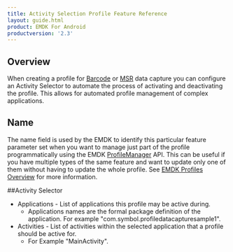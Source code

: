 ```yaml
---
title: Activity Selection Profile Feature Reference
layout: guide.html
product: EMDK For Android
productversion: '2.3'
---
```


## Overview

When creating a profile for [Barcode](../profilebarcode) or [MSR](../profilemsr) data capture you can configure an Activity Selector to automate the process of activating and deactivating the profile. This allows for automated profile management of complex applications. 

## Name
The name field is used by the EMDK to identify this particular feature parameter set when you want to manage just part of the profile programmatically using the EMDK [ProfileManager](../../../api/core/ProfileManager) API. This can be useful if you have multiple types of the same feature and want to update only one of them without having to update the whole profile. See [EMDK Profiles Overview](../usingwizard) for more information.

##Activity Selector

* Applications - List of applications this profile may be active during. 
	* Applications names are the formal package definition of the application. For example "com.symbol.profiledatacapturesample1". 
* Activities -  List of activities within the selected application that a profile should be active for. 
	*  For Example "MainActivity".











